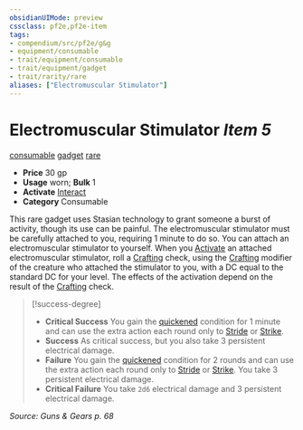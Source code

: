 ```yaml
---
obsidianUIMode: preview
cssclass: pf2e,pf2e-item
tags:
- compendium/src/pf2e/g&g
- equipment/consumable
- trait/equipment/consumable
- trait/equipment/gadget
- trait/rarity/rare
aliases: ["Electromuscular Stimulator"]
---
```

# Electromuscular Stimulator *Item 5*  
[consumable](consumable.md)  [gadget](gadget-g-g.md)  [rare](rare.md)  

- **Price** 30 gp
- **Usage** worn; **Bulk** 1
- **Activate** [Interact](interact.md)
- **Category** Consumable

This rare gadget uses Stasian technology to grant someone a burst of activity, though its use can be painful. The electromuscular stimulator must be carefully attached to you, requiring 1 minute to do so. You can attach an electromuscular stimulator to yourself. When you [Activate](activate-an-item.md) an attached electromuscular stimulator, roll a [Crafting](../../skills.md#Crafting) check, using the [Crafting](../../skills.md#Crafting) modifier of the creature who attached the stimulator to you, with a DC equal to the standard DC for your level. The effects of the activation depend on the result of the [Crafting](../../skills.md#Crafting) check.

> [!success-degree] 
> - **Critical Success** You gain the [quickened](conditions.md#Quickened) condition for 1 minute and can use the extra action each round only to [Stride](stride.md) or [Strike](strike.md).
> - **Success** As critical success, but you also take 3 persistent electrical damage.
> - **Failure** You gain the [quickened](conditions.md#Quickened) condition for 2 rounds and can use the extra action each round only to [Stride](stride.md) or [Strike](strike.md). You take 3 persistent electrical damage.
> - **Critical Failure** You take `2d6` electrical damage and 3 persistent electrical damage.

*Source: Guns & Gears p. 68*